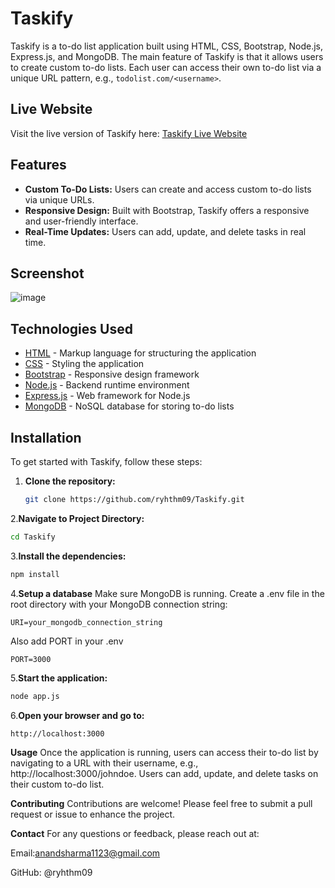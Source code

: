 # Taskify

Taskify is a to-do list application built using HTML, CSS, Bootstrap, Node.js, Express.js, and MongoDB. The main feature of Taskify is that it allows users to create custom to-do lists. Each user can access their own to-do list via a unique URL pattern, e.g., `todolist.com/<username>`.

## Live Website

Visit the live version of Taskify here: [Taskify Live Website](https://taskify-uwi4.onrender.com/)

## Features

- **Custom To-Do Lists:** Users can create and access custom to-do lists via unique URLs.
- **Responsive Design:** Built with Bootstrap, Taskify offers a responsive and user-friendly interface.
- **Real-Time Updates:** Users can add, update, and delete tasks in real time.

## Screenshot

![image](https://github.com/user-attachments/assets/a788e185-af01-4dfa-838b-0f0a0e92f858)

## Technologies Used

- [HTML](https://developer.mozilla.org/en-US/docs/Web/HTML) - Markup language for structuring the application
- [CSS](https://developer.mozilla.org/en-US/docs/Web/CSS) - Styling the application
- [Bootstrap](https://getbootstrap.com/) - Responsive design framework
- [Node.js](https://nodejs.org/en/) - Backend runtime environment
- [Express.js](https://expressjs.com/) - Web framework for Node.js
- [MongoDB](https://www.mongodb.com/) - NoSQL database for storing to-do lists

## Installation

To get started with Taskify, follow these steps:

1. **Clone the repository:**

   ```bash
   git clone https://github.com/ryhthm09/Taskify.git
   ```

2.**Navigate to Project Directory:**
 ```bash
 cd Taskify
```
3.**Install the dependencies:**
```bash
npm install
```
4.**Setup a database**
Make sure MongoDB is running.
Create a .env file in the root directory with your MongoDB connection string:
```
URI=your_mongodb_connection_string
```

Also add PORT in your .env
```
PORT=3000
```
5.**Start the application:**
```bash
node app.js
```
6.**Open your browser and go to:**
```
http://localhost:3000
```
**Usage**
Once the application is running, users can access their to-do list by navigating to a URL with their username, e.g., http://localhost:3000/johndoe. Users can add, update, and delete tasks on their custom to-do list.

**Contributing**
Contributions are welcome! Please feel free to submit a pull request or issue to enhance the project.

**Contact**
For any questions or feedback, please reach out at:

Email:anandsharma1123@gmail.com

GitHub: @ryhthm09


